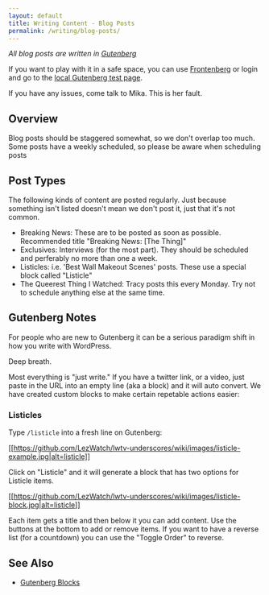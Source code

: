 ```yaml
---
layout: default
title: Writing Content - Blog Posts
permalink: /writing/blog-posts/
---
```


_All blog posts are written in [Gutenberg](https://wordpress.org/plugins/gutenberg/)_

If you want to play with it in a safe space, you can use [Frontenberg](http://moc.co/sandbox/example-post/) or login and go to the [local Gutenberg test page](https://lezwatchtv.com/wp-admin/post-new.php?gutenberg-demo).

If you have any issues, come talk to Mika. This is her fault.

## Overview

Blog posts should be staggered somewhat, so we don't overlap too much. Some posts have a weekly scheduled, so please be aware when scheduling posts

## Post Types

The following kinds of content are posted regularly. Just because something isn't listed doesn't mean we don't post it, just that it's not common.

* Breaking News: These are to be posted as soon as possible. Recommended title "Breaking News: [The Thing]"
* Exclusives: Interviews (for the most part). They should be scheduled and perferably no more than one a week.
* Listicles: i.e. 'Best Wall Makeout Scenes' posts. These use a special block called "Listicle"
* The Queerest Thing I Watched: Tracy posts this every Monday. Try not to schedule anything else at the same time.

## Gutenberg Notes

For people who are new to Gutenberg it can be a serious paradigm shift in how you write with WordPress.

Deep breath.

Most everything is "just write." If you have a twitter link, or a video, just paste in the URL into an empty line (aka a block) and it will auto convert. We have created custom blocks to make certain repetable actions easier:

### Listicles

Type `/listicle` into a fresh line on Gutenberg:

[[https://github.com/LezWatch/lwtv-underscores/wiki/images/listicle-example.jpg|alt=listicle]]

Click on "Listicle" and it will generate a block that has two options for Listicle items.

[[https://github.com/LezWatch/lwtv-underscores/wiki/images/listicle-block.jpg|alt=listicle]]

Each item gets a title and then below it you can add content. Use the buttons at the bottom to add or remove items. If you want to have a reverse list (for a countdown) you can use the "Toggle Order" to reverse.

## See Also

* [Gutenberg Blocks](/writing/gutenberg-blocks/)
